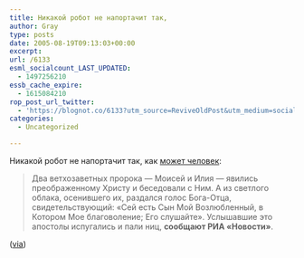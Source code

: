 ```yaml
---
title: Никакой робот не напортачит так,
author: Gray
type: posts
date: 2005-08-19T09:13:03+00:00
excerpt:
url: /6133
esml_socialcount_LAST_UPDATED:
  - 1497256210
essb_cache_expire:
  - 1615084210
rop_post_url_twitter:
  - 'https://blognot.co/6133?utm_source=ReviveOldPost&utm_medium=social&utm_campaign=ReviveOldPost'
categories:
  - Uncategorized

---
```








Никакой робот не напортачит так, как <a href="http://www.rambler.ru/db/news/msg.html?mid=6426046" target="_blank">может человек</a>:

> Два ветхозаветных пророка &#8212; Моисей и Илия &#8212; явились преображенному Христу и беседовали с Ним. А из светлого облака, осенившего их, раздался голос Бога-Отца, свидетельствующий: &#171;Сей есть Сын Мой Возлюбленный, в Котором Мое благоволение; Его слушайте&#187;. Услышавшие это апостолы испугались и пали ниц, **сообщают РИА &#171;Новости&#187;**.

(<a href="http://www.livejournal.com/users/1master/395081.html" target="_blank">via</a>)